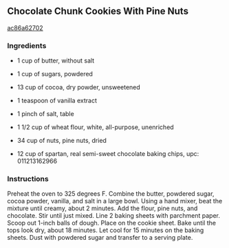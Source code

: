 ## Chocolate Chunk Cookies With Pine Nuts

[ac86a62702](http://www.food.com/recipe/chocolate-chunk-cookies-with-pine-nuts-238317)

### Ingredients

 - 1 cup of butter, without salt

 - 1 cup of sugars, powdered

 - 13 cup of cocoa, dry powder, unsweetened

 - 1 teaspoon of vanilla extract

 - 1 pinch of salt, table

 - 1 1/2 cup of wheat flour, white, all-purpose, unenriched

 - 34 cup of nuts, pine nuts, dried

 - 12 cup of spartan, real semi-sweet chocolate baking chips, upc: 011213162966

### Instructions

Preheat the oven to 325 degrees F. Combine the butter, powdered sugar, cocoa powder, vanilla, and salt in a large bowl. Using a hand mixer, beat the mixture until creamy, about 2 minutes. Add the flour, pine nuts, and chocolate. Stir until just mixed. Line 2 baking sheets with parchment paper. Scoop out 1-inch balls of dough. Place on the cookie sheet. Bake until the tops look dry, about 18 minutes. Let cool for 15 minutes on the baking sheets. Dust with powdered sugar and transfer to a serving plate.
